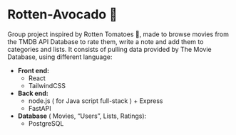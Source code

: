 # Rotten-Avocado 🥑
Group project inspired by Rotten Tomatoes 🍅, made to browse movies from the TMDB API Database to rate them, write a note and add them to categories and lists. 
It consists of pulling data provided by The Movie Database, using different language: 
- **Front end:**
    - React
    - TailwindCSS
- **Back end:**
    - node.js ( for Java script full-stack ) + Express
    - FastAPI
- **Database** ( Movies, “Users”, Lists, Ratings): 
    - PostgreSQL
